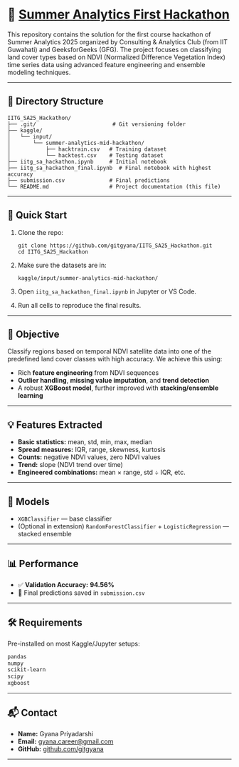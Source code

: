 # 🌱 [Summer Analytics First Hackathon](https://www.kaggle.com/competitions/summer-analytics-mid-hackathon)

This repository contains the solution for the first course hackathon of Summer Analytics 2025 organized by Consulting & Analytics Club (from IIT Guwahati) and GeeksforGeeks (GFG). The project focuses on classifying land cover types based on NDVI (Normalized Difference Vegetation Index) time series data using advanced feature engineering and ensemble modeling techniques.

---

## 📁 Directory Structure

```
IITG_SA25_Hackathon/
├── .git/                        # Git versioning folder
├── kaggle/
│   └── input/
│       └── summer-analytics-mid-hackathon/
│           ├── hacktrain.csv   # Training dataset
│           └── hacktest.csv    # Testing dataset
├── iitg_sa_hackathon.ipynb     # Initial notebook
├── iitg_sa_hackathon_final.ipynb  # Final notebook with highest accuracy
├── submission.csv              # Final predictions
└── README.md                   # Project documentation (this file)
```

---

## 🚀 Quick Start

1. Clone the repo:
   ```
   git clone https://github.com/gitgyana/IITG_SA25_Hackathon.git
   cd IITG_SA25_Hackathon
   ```

2. Make sure the datasets are in:

   ```
   kaggle/input/summer-analytics-mid-hackathon/
   ```

3. Open `iitg_sa_hackathon_final.ipynb` in Jupyter or VS Code.

4. Run all cells to reproduce the final results.

---

## 🎯 Objective

Classify regions based on temporal NDVI satellite data into one of the predefined land cover classes with high accuracy. We achieve this using:

* Rich **feature engineering** from NDVI sequences
* **Outlier handling**, **missing value imputation**, and **trend detection**
* A robust **XGBoost model**, further improved with **stacking/ensemble learning**

---

## 💡 Features Extracted

* **Basic statistics:** mean, std, min, max, median
* **Spread measures:** IQR, range, skewness, kurtosis
* **Counts:** negative NDVI values, zero NDVI values
* **Trend:** slope (NDVI trend over time)
* **Engineered combinations:** mean × range, std ÷ IQR, etc.

---

## 🧠 Models

* `XGBClassifier` — base classifier
* (Optional in extension) `RandomForestClassifier` + `LogisticRegression` — stacked ensemble

---

## 📊 Performance

* ✅ **Validation Accuracy:** **94.56%**
* 📄 Final predictions saved in `submission.csv`

---

## 🛠️ Requirements

Pre-installed on most Kaggle/Jupyter setups:

```bash
pandas
numpy
scikit-learn
scipy
xgboost
```

---

## 📬 Contact

* **Name:** Gyana Priyadarshi
* **Email:** [gyana.career@gmail.com](mailto:gyana.career@gmail.com)
* **GitHub:** [github.com/gitgyana](https://github.com/gitgyana)

---
